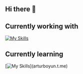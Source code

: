 ## Hi there 👋


## Currently working with
[![My Skills](https://skillicons.dev/icons?i=python,fastapi,postgres,redis,docker,nginx,vue,nuxt,tailwind,figma,linux)](https://skillicons.dev)

## Currently learning
[![My Skills](https://skillicons.dev/icons?i=react,rust,tauri,)](arturboyun.t.me)
<!--
**arturboyun/arturboyun** is a ✨ _special_ ✨ repository because its `README.md` (this file) appears on your GitHub profile.

Here are some ideas to get you started:

- 🔭 I’m currently working on ...
- 🌱 I’m currently learning ...
- 👯 I’m looking to collaborate on ...
- 🤔 I’m looking for help with ...
- 💬 Ask me about ...
- 📫 How to reach me: ...
- 😄 Pronouns: ...
- ⚡ Fun fact: ...
-->
